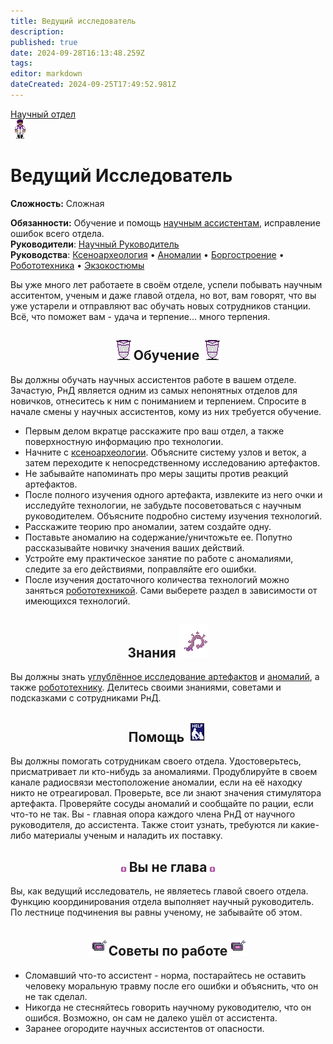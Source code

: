 ```yaml
---
title: Ведущий исследователь
description: 
published: true
date: 2024-09-28T16:13:48.259Z
tags: 
editor: markdown
dateCreated: 2024-09-25T17:49:52.981Z
---
```


<div style="display: flex; justify-content: center;">
<div class="roles-passport rnd">
  <div class="title rnd"><a href="/roles/scientificdepartment">Научный отдел</a></div>
  <div>
    <div><div><img src="/roles/leadresearcher.png"></div></div>
  <div><div>
    <h1>Ведущий Исследователь</h1>
    <p><strong>Сложность:</strong> Сложная</p>
    <strong>Обязанности:</strong> Обучение и помощь <a href="/roles/researchassistant">научным ассистентам</a>, исправление ошибок всего отдела.<br>
    <b>Руководители</b>: <a href="/roles/researchdirector" title="Научный Руководитель">Научный Руководитель</a><br>
    <b>Руководства</b>: <a href="/guides/xenoarcheology">Ксеноархеология</a> • <a href="/guides/anomalousresearch">Аномалии</a> • <a href="/guides/borgcreating">Боргостроение</a> • <a href="/guides/robotics">Робототехника</a> • <a href="/guides/exosuits">Экзокостюмы</a>
  </div></div>
  </div>
</div>
</div>

<p>Вы уже много лет работаете в своём отделе, успели побывать научным асситентом, ученым и даже главой отдела, но вот, вам говорят, что вы уже устарели и отправляют вас обучать новых сотрудников станции. Всё, что поможет вам - удача и терпение... много терпения.
  
## <center> <span class="down"> <img src="/roles/rnd/banner.png" class="png2"></span>Обучение<span class="down"> <img src="/roles/rnd/banner.png" class="png2"></span> 
Вы должны обучать научных ассистентов работе в вашем отделе. Зачастую, РнД является одним из самых непонятных отделов для новичков, отнеситесь к ним с пониманием и терпением. Спросите в начале смены у научных ассистентов, кому из них требуется обучение. 
 + Первым делом вкратце расскажите про ваш отдел, а также поверхностную информацию про технологии.
+ Начните с <a href="/guides/xenoarcheology" title="Ксеноархеология">ксеноархеологии</a>. Объясните систему узлов и веток, а затем переходите к непосредственному исследованию артефактов.
+ Не забывайте напоминать про меры защиты против реакций артефактов.
+ После полного изучения одного артефакта, извлеките из него очки и исследуйте технологии, не забудьте посоветоваться с научным руководителем. Объясните подробно систему изучения технологий.
+ Расскажите теорию про аномалии, затем создайте одну.
+ Поставьте аномалию на содержание/уничтожьте ее. Попутно рассказывайте новичку значения ваших действий.
+ Устройте ему практическое занятие по работе с аномалиями, следите за его действиями, поправляйте его ошибки.
+ После изучения достаточного количества технологий можно заняться <a href="/guides/robotics" title="Робототехника">робототехникой</a>. Сами выберете раздел в зависимости от имеющихся технологий.
 
  
## <center>Знания<span class="down"> <img src="/roles/rnd/art.png" class="png1"></span> 
Вы должны знать <a href="/guides/xenoarcheology" title="Ксеноархеология">углублённое исследование артефактов</a> и <a href="/guides/anomalousresearch" title="Аномалии">аномалий</a>, а также <a href="/guides/robotics" title="Робототехника">робототехнику</a>. Делитесь своими знаниями, советами и подсказками с сотрудниками РнД.
  
## <center>Помощь<span class="down"> <img src="/roles/rnd/help.png" class="png1"></span> 
Вы должны помогать сотрудникам своего отдела. Удостоверьтесь, присматривает ли кто-нибудь за аномалиями. Продублируйте в своем канале радиосвязи местоположение аномалии, если на её находку никто не отреагировал. Проверьте, все ли знают значения стимулятора артефакта. Проверяйте сосуды аномалий и сообщайте по рации, если что-то не так. Вы - главная опора каждого члена РнД от научного руководителя, до ассистента. Также стоит узнать, требуются ли какие-либо материалы ученым и наладить их поставку. 

## <center> <span class="down1"> <img src="/hud_icons/scientist's_icon.png" class="png3"></span> Вы не глава <span class="down1"> <img src="/hud_icons/scientist's_icon.png" class="png3"></span> 
Вы, как ведущий исследователь, не являетесь главой своего отдела. Функцию координирования отдела выполняет научный руководитель. По лестнице подчинения вы равны ученому, не забывайте об этом. 

## <center><img src="/roles/rnd/skaner.png" class="png1"><span class="up1">Советы по работе</span><img src="/roles/rnd/skaner.png" class="png1">

- Сломавший что-то ассистент - норма, постарайтесь не оставить человеку моральную травму после его ошибки и объяснить, что он не так сделал.
- Никогда не стесняйтесь говорить научному руководителю, что он ошибся. Возможно, он сам не далеко ушёл от ассистента.
- Заранее огородите научных ассистентов от опасности.


<div class="table"></div>